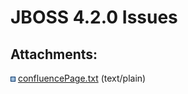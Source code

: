# JBOSS 4.2.0 Issues

<div class="pageSectionHeader">

## Attachments:

</div>

<div class="greybox" data-align="left">

![](images/icons/bullet_blue.gif)
[confluencePage.txt](attachments/327838/327839.txt) (text/plain)  

</div>
